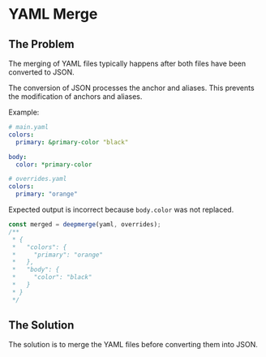 # YAML Merge

## The Problem

The merging of YAML files typically happens after both files have been converted to JSON.

The conversion of JSON processes the anchor and aliases. This prevents the modification of anchors and aliases.

Example:

```yaml
# main.yaml
colors:
  primary: &primary-color "black"

body:
  color: *primary-color
```

```yaml
# overrides.yaml
colors:
  primary: "orange"
```

Expected output is incorrect because `body.color` was not replaced.

```javascript
const merged = deepmerge(yaml, overrides);
/**
 * {
 *   "colors": {
 *     "primary": "orange"
 *   },
 *   "body": {
 *     "color": "black"
 *   }
 * }
 */
```

## The Solution

The solution is to merge the YAML files before converting them into JSON.
